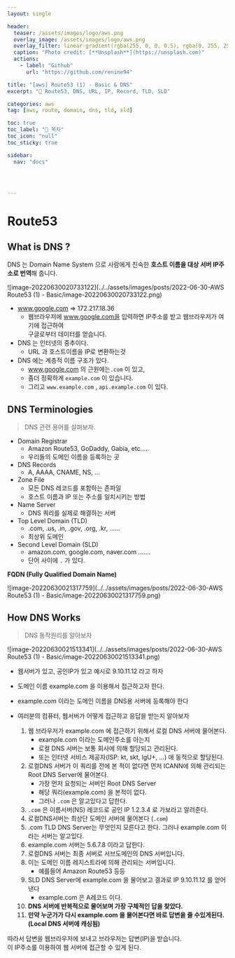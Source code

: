 ```yaml
---
layout: single

header:
  teaser: /assets/images/logo/aws.png
  overlay_image: /assets/images/logo/aws.png
  overlay_filter: linear-gradient(rgba(255, 0, 0, 0.5), rgba(0, 255, 255, 0.5))
  caption: "Photo credit: [**Unsplash**](https://unsplash.com)"
  actions:
    - label: "Github"
      url: "https://github.com/renine94"

title: "[aws] Route53 (1) - Basic & DNS"
excerpt: "🚀 Route53, DNS, URL, IP, Record, TLD, SLD"

categories: aws
tag: [aws, route, domain, dns, tld, sld]

toc: true
toc_label: "📕 목차"
toc_icon: "null"
toc_sticky: true

sidebar:
  nav: "docs"




---
```


# Route53



## What is DNS ?

DNS 는 Domain Name System 으로 사람에게 친숙한 **호스트 이름을 대상 서버 IP주소로 번역**해 줍니다.

![image-20220630020733122](../../assets/images/posts/2022-06-30-AWS Route53 (1) - Basic/image-20220630020733122.png)

- www.google.com => 172.217.18.36
  - 웹브라우저에 www.google.com을 입력하면 IP주소를 받고 웹브라우저가 여기에 접근하여<br>구글로부터 데이터를 얻습니다.
- DNS 는 인터넷의 중추이다.
  - URL 과 호스트이름을 IP로 변환하는것
- DNS 에는 계층적 이름 구조가 있다.
  - www.google.com 의 근원에는`.com` 이 있고,
  - 좀더 정확하게 `example.com` 이 있습니다.
  - 그리고 `www.example.com` , `api.example.com` 이 있다.



## DNS Terminologies

> DNS 관련 용어를 살펴보자.

- Domain Registrar
  -  Amazon Route53, GoDaddy, Gabia, etc.....
  - 우리들의 도메인 이름을 등록하는 곳
- DNS Records
  -  A, AAAA, CNAME, NS, ...
- Zone File
  - 모든 DNS 레코드를 포함하는 존파일
  - 호스트 이름과 IP 또는 주소를 일치시키는 방법
- Name Server
  - DNS 쿼리를 실제로 해결하는 서버
- Top Level Domain (TLD)
  - .com, .us, .in, .gov, .org, .kr, ......
  - 최상위 도메인
- Second Level Domain (SLD)
  - amazon.com, google.com, naver.com .......
  - 단어 사이에 `.` 가 있다.



**FQDN (Fully Qualified Domain Name)**

![image-20220630021317759](../../assets/images/posts/2022-06-30-AWS Route53 (1) - Basic/image-20220630021317759.png)



## How DNS Works

> DNS 동작원리를 알아보자

![image-20220630021513341](../../assets/images/posts/2022-06-30-AWS Route53 (1) - Basic/image-20220630021513341.png)

- 웹서버가 있고, 공인IP가 있고 예시로 9.10.11.12 라고 하자

- 도메인 이름 example.com 을 이용해서 접근하고자 한다.

- example.com 이라는 도메인 이름을 DNS용 서버에 등록해야 한다

  

- 여러분의 컴퓨터, 웹서버가 어떻게 접근하고 응답을 받는지 알아보자

  1. 웹 브라우저가 example.com 에 접근하기 위해서 로컬 DNS 서버에 물어본다.
     - example.com 이라는 도메인주소를 아는지
     - 로컬 DNS 서버는 보통 회사에 의해 할당되고 관리된다.
     - 또는 인터넷 서비스 제공자(ISP: kt, skt, lgU+, ...) 에 동적으로 할당된다.
  2. 로컬DNS 서버가 이 쿼리를 전에 본 적이 없다면 먼저 ICANN에 의해 관리되는 Root DNS Server에 물어본다.
     - 가장 먼저 요청되는 서버인 Root DNS Server
     - 해당 쿼리(example.com) 을 본적이 없다.
     - 그러나 `.com` 은 알고있다고 답한다.
  3. `.com` 은 이름서버(NS) 레코드로 공인 IP 1.2.3.4 로 가보라고 알려준다.
  4. 로컬DNS서버는 최상단 도메인 서버에 물어본다 (`.com`)
  5. .com TLD DNS Server는 무엇인지 모른다고 한다. 그러나 example.com 이라는 서버는 알고있다.
  6. example.com 서버는 5.6.7.8 이라고 답한다.
  7. 로컬DNS 서버는 최종 서버로 서브도메인의 DNS 서버입니다.
  8. 이는 도메인 이름 레지스트라에 의해 관리되는 서버입니다.
     - 예를들어 Amazon Route53 등등
  9. SLD DNS Server에 example.com 을 물어보고 결과로 IP 9.10.11.12 를 얻어낸다 
     - example.com 은 A레코드 이다.
  10. **DNS 서버에 반복적으로 물어보며 가장 구체적인 답을 찾았다.**
  11. **만약 누군가가 다시 example.com 을 물어본다면 바로 답변을 줄 수있게된다. (Local DNS 서버에 캐싱됨)**



따라서 답변을 웹브라우저에 보내고 브라우저는 답변(IP)을 받습니다.<br>이 IP주소를 이용하여 웹 서버에 접근할 수 있게 된다.